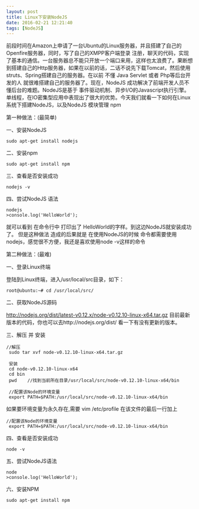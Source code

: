 ```yaml
---
layout: post
title: Linux下安装NodeJS
date: 2016-02-21 12:21:40
tags: [NodeJS]
---
```


前段时间在Amazon上申请了一台Ubuntu的Linux服务器，并且搭建了自己的Openfire服务器，同时，写了自己的XMPP客户端登录 注册，聊天的代码，实现了基本的通信。一台服务器总不能只开放一个端口来用，这样也太浪费了。果断想到搭建自己的Http服务器，如果在以前的话，二话不说先下载Tomcat，然后使用struts、Spring搭建自己的服务器。在以前 不懂 Java Servlet 或者 Php等后台开发的人 就很难搭建自己的服务器了。现在，NodeJS 成功解决了前端开发人员不懂后台的难题。NodeJS是基于 事件驱动机制、异步I/O的Javascript执行引擎。单线程，在IO密集型应用中表现出了很大的优势。今天我们就看一下如何在Linux系统下搭建NodeJS，以及NodeJS 模块管理 npm

<!-- more -->

第一种做法：(最简单)

一、安装NodeJS

	sudo apt-get install nodejs

二、安装npm

	sudo apt-get install npm

三、查看是否安装成功

	nodejs -v

四、尝试NodeJS 语法

	nodejs
	>console.log('HelloWorld');

就可以看到 在命令行中 打印出了 HelloWorld的字样。到这边NodeJS就安装成功了。
但是这种做法 造成的后果就是 在使用NodeJS的时候 命令都需要使用nodejs，感觉很不方便，我还是喜欢使用node -v这样的命令

第二种做法：(最难)

一、登录Linux终端

登陆到Linux终端，进入/usr/local/src目录，如下：

	root@ubuntu:~# cd /usr/local/src/

二、获取NodeJS源码

http://nodejs.org/dist/latest-v0.12.x/node-v0.12.10-linux-x64.tar.gz
目前最新版本的代码，你也可以去http://nodejs.org/dist/ 看一下有没有更新的版本。

三、解压 并 安装

	//解压
	 sudo tar xvf node-v0.12.10-linux-x64.tar.gz

	 安装
	 cd node-v0.12.10-linux-x64
	 cd bin
	 pwd    //找到当前所在目录/usr/local/src/node-v0.12.10-linux-x64/bin

	 //配置该Node的环境变量
	 export PATH=$PATH:/usr/local/src/node-v0.12.10-linux-x64/bin

如果要环境变量为永久存在,需要 vim /etc/profile 在该文件的最后一行加上

	//配置该Node的环境变量
	 export PATH=$PATH:/usr/local/src/node-v0.12.10-linux-x64/bin

四、查看是否安装成功

	node -v

五、尝试NodeJS语法

	node
	>console.log('HelloWorld');

六、安装NPM

	sudo apt-get install npm

